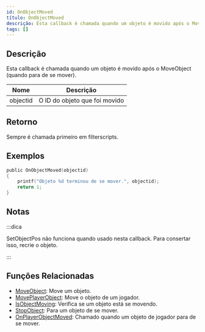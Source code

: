 ```yaml
---
id: OnObjectMoved
título: OnObjectMoved
descrição: Esta callback é chamada quando um objeto é movido após o MoveObject (quando para de se mover).
tags: []
---
```


## Descrição

Esta callback é chamada quando um objeto é movido após o MoveObject (quando para de se mover).

| Nome     | Descrição                     |
| -------- | ----------------------------- |
| objectid | O ID do objeto que foi movido |

## Retorno

Sempre é chamada primeiro em filterscripts.

## Exemplos

```c
public OnObjectMoved(objectid)
{
    printf("Objeto %d terminou de se mover.", objectid);
    return 1;
}
```

## Notas

:::dica

SetObjectPos não funciona quando usado nesta callback. Para consertar isso, recrie o objeto.

:::

## Funções Relacionadas

- [MoveObject](../functions/MoveObject.md): Move um objeto.
- [MovePlayerObject](../functions/MovePlayerObject.md): Move o objeto de um jogador.
- [IsObjectMoving](../functions/IsObjectMoving.md): Verifica se um objeto está se movendo.
- [StopObject](../functions/StopObject.md): Para um objeto de se mover.
- [OnPlayerObjectMoved](OnPlayerObjectMoved.md): Chamado quando um objeto de jogador para de se mover.
